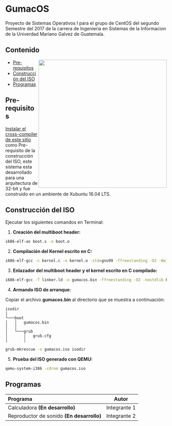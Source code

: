 # GumacOS

Proyecto de Sistemas Operativos I para el grupo de CentOS del segundo Semestre del 2017 de la carrera de Ingenieria en Sistemas de la Informacion de la Univerdad Mariano Galvez de Guatemala.

## Contenido

<img align="right" width="400" src="https://s3-us-west-2.amazonaws.com/assets.site.serverless.com/email/sls-getting-started.gif" />

* [Pre-requisitos](#pre-requirements)
* [Construcción del ISO](#make)
* [Programas](#programs)

## <a name="pre-requirements"></a>Pre-requisitos

[Instalar el cross-compiler de este sitio](https://serverless.com/framework/) como Pre-requisito de la construcción del ISO, este sistema esta desarrollado para una arquitectura de 32-bit y fue construido en un ambiente de Xubuntu 16.04 LTS.

## <a name="make"></a>Construcción del ISO

Ejecutar los siguientes comandos en Terminal:

1. **Creación del multiboot header:**
  ```bash
  i686-elf-as boot.s -o boot.o
  ```
2. **Compilación del Kernel escrito en C:**
  ```bash
  i686-elf-gcc -c kernel.c -o kernel.o -std=gnu99 -ffreestanding -O2 -Wall -Wextra
  ```
3. **Enlazador del multiboot header y el kernel escrito en C compilado:**
  ```bash
  i686-elf-gcc -T linker.ld -o gumacos.bin -ffreestanding -O2 -nostdlib boot.o kernel.o -lgcc
  ```
4. **Armando ISO de arranque:**

  Copiar el archivo **gumacos.bin** al directorio que se muestra a continuación:

  ```
  isodir    
  │
  └───boot
  │   │   gumacos.bin
  │   │
  │   └───grub
  │       │   grub.cfg
  │       │
  ```

  ```bash
  grub-mkrescue -o gumacos.iso isodir
  ```
5. **Prueba del ISO generado con QEMU:**
  ```bash
  qemu-system-i386 -cdrom gumacos.iso
  ```

## <a name="programs"></a>Programas

| Programa | Autor |
|:-------|:------:|
| Calculadora **(En desarrollo)** | Integrante 1 |
| Reproductor de sonido **(En desarrollo)** | Integrante 2 |
